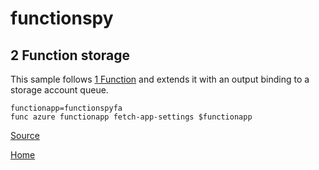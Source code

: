 # functionspy

## 2 Function storage
This sample follows [1 Function](../1function/) and extends it with an output binding to a  storage account queue. 

```
functionapp=functionspyfa
func azure functionapp fetch-app-settings $functionapp

```

[Source](https://learn.microsoft.com/en-us/azure/azure-functions/functions-add-output-binding-storage-queue-cli)

[Home](../README.md)